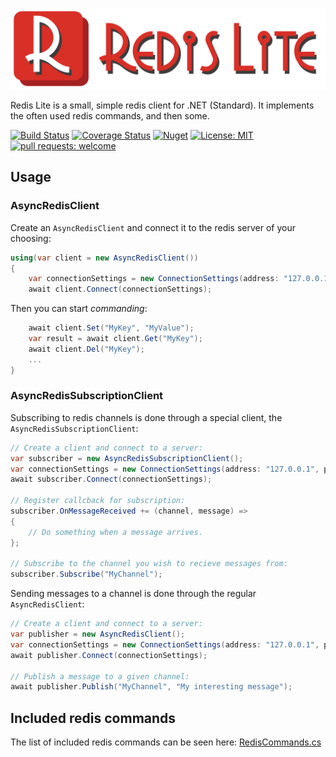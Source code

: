 ![RedisLite](https://raw.githubusercontent.com/balazs-kis/redis-lite/master/Logo/logo-title.png)

Redis Lite is a small, simple redis client for .NET (Standard). It implements the often used redis commands, and then some.

[![Build Status](https://github.com/balazs-kis/redis-lite/workflows/ci-master/badge.svg "Build Status")](https://github.com/balazs-kis/redis-lite/actions?query=workflow%3A%22ci-master%22)
[![Coverage Status](https://codecov.io/gh/balazs-kis/redis-lite/branch/master/graph/badge.svg)](https://codecov.io/gh/balazs-kis/redis-lite)
[![Nuget](https://img.shields.io/nuget/v/RedisLite)](https://www.nuget.org/packages/RedisLite)
[![License: MIT](https://img.shields.io/badge/license-MIT-blueviolet)](https://opensource.org/licenses/MIT)
[![pull requests: welcome](https://img.shields.io/badge/pull%20requests-welcome-brightgreen)](https://github.com/balazs-kis/redis-lite/fork)

## Usage

### AsyncRedisClient
Create an `AsyncRedisClient` and connect it to the redis server of your choosing:
```csharp
using(var client = new AsyncRedisClient())
{
    var connectionSettings = new ConnectionSettings(address: "127.0.0.1", port: 6379);
    await client.Connect(connectionSettings);
```
Then you can start *commanding*:
```csharp
    await client.Set("MyKey", "MyValue");
    var result = await client.Get("MyKey");
    await client.Del("MyKey");
    ...
}
```

### AsyncRedisSubscriptionClient
Subscribing to redis channels is done through a special client, the `AsyncRedisSubscriptionClient`:
```csharp
// Create a client and connect to a server:
var subscriber = new AsyncRedisSubscriptionClient();
var connectionSettings = new ConnectionSettings(address: "127.0.0.1", port: 6379);
await subscriber.Connect(connectionSettings);

// Register callcback for subscription:
subscriber.OnMessageReceived += (channel, message) =>
{
    // Do something when a message arrives.
};

// Subscribe to the channel you wish to recieve messages from:
subscriber.Subscribe("MyChannel");
```

Sending messages to a channel is done through the regular `AsyncRedisClient`:
```csharp
// Create a client and connect to a server:
var publisher = new AsyncRedisClient();
var connectionSettings = new ConnectionSettings(address: "127.0.0.1", port: 6379);
await publisher.Connect(connectionSettings);

// Publish a message to a given channel:
await publisher.Publish("MyChannel", "My interesting message");
```

## Included redis commands
The list of included redis commands can be seen here: [RedisCommands.cs](https://raw.githubusercontent.com/balazs-kis/redis-lite/master/RedisLite.Client/CommandBuilders/RedisCommands.cs)
